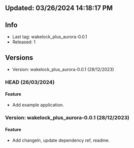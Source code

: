 ## Updated: 03/26/2024 14:18:17 PM

## Info

- Last tag: wakelock_plus_aurora-0.0.1
- Released: 1

## Versions

- Version: wakelock_plus_aurora-0.0.1 (28/12/2023)

### HEAD (26/03/2024)

#### Feature

- Add example application.

### Version: wakelock_plus_aurora-0.0.1 (28/12/2023)

#### Feature

- Add changeln, update dependency ref, readme.
